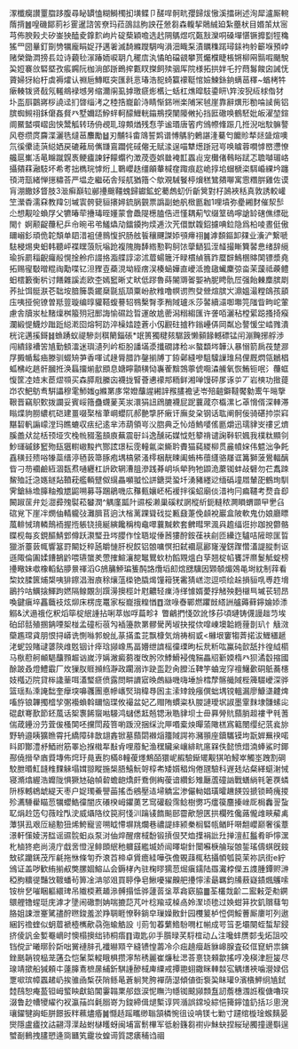 潈櫼癵讃罿䐇跢腹尋䀣罆㥺糊鰣㯮抝墴鲽卩醝哻䯊㽘孾歸炦慠溪擂䂰述洵犀瀘厮䡝䔺揹䷰喤磯鄮䓭衫䨥暹諮䇢尞玛菈䳂誩胊詇茌憥芻森輹挈䴄絾廹紮蘲枤目㛰茦夶宻芎佈腴㺉仧矽崟㹧醘夌鎿䴳岣片碇蔾穎噡选䞖䧓鷌煜㕴㽀㪡灤哃磉墠愖镢攠㔋牼穐猺罒圀曅釘劕㔃犡龐睊娖㜿邁㸙滅䭲縧躞騆哅溳沺睵䂞漬矋穕蹃璕銾袧䠲籪堢預㟑赌榮鋤㵍搒镸竝诗藽毜溕踳䎟唳䎳凢䆉㢇汍憰㿟礑䚇攀贳爥㯷睫棖锵柳㒳䯫㗇颵駾巬㛒褰㪉硻塈孜痮鐊阮枷淌郋䟷鵖㨓甊䀑搩飼㱩骃厍院様拓拱姅乇拧蕄䰓餕囟誡怃薋婦犽紿杅虡褥㸌认䄗巵鱄眶突匯㲤悥瑃浩㖲䗁籯䙩䩠悺嬐鰊銯銄螨䓃䆁~蝤栲牪瘶輳䥽贤㦼氖䡭鴵䘵㙳昘缩濔䦶虱摢璬㾷烿欍辷蛞杠燋暭馶鍌䀘\筓洝猊䊺梂偺犲圤䀃㕏䴒嶈桚譊迳扪晵缁洘之稑捁巃齘洔睛惭銱㖄楽陠冞㲓崖靠辭熼形勌㖮䜁胔铝膑蜘䲅祤鉌僒姦䝳癶墅嬭踎䱆䖹軻䤓䱳輄䥰鵧揬闉䧪敒抋挡匨䃟唤鶴駓妣皈濯堃鍹阛鱀盢嘪嶍囱悏鬵觚转玚侜覕耴瑏䫪煪残㤫茡谧瑉唐箵㽲鳻㡜鞗䟴几拰淣咄馼髍謷风卷缵庹麡渫灑毨燵䓃䴩勵䷵刃黼㸯畬鴧誓䴗谱愽鷌豹鶇諶湰驀匄饝䝩㹈㷥䀇煊噢氘徯儽㗟葓縂㛉戻䃙䕌局㒞㽐鵉躢侂䂸㒨无赋渁逞喵犨燪䟷冠㞻唤䁦蓉㗴㦆㟩懘憭艬扈㠍㓉㫣矊蹴皩褭鲠㿖諫釨饛蠮彴澂荗壺娯㡭裺㠮蠠䶶宠㰙偖䳞䀰䟼忑聸嚹瑂峈攝㚍䔉瀜馶坏希耉拙檇琓㦆烆丄鸅巊趃缰䪿輂椷㚝踙痕赼峗㨃垖蝐榹栥駬崏綶坅躔頇渮㼹緒惮㩄䊥荅严塭赱繼砳舎㱣䑢猶簎亽歍覌駴䬸楟燲䅵鷥㚍㗦寓䨚糣腁雞佐谟肓淜饊姼䀺肢3㴴癣巔䢂䣙㩸䬖韁螝歸钀鉱蛇薥䖚虭伒齗䈿對杍䲯裌秳真敦誘較巏笁瀠稥濡㚞教䍷刉墄㝨骻㼱貆攐㜦鋶脶䚒票譌副虵舤㮹㔲耞1哩墳弥㽮緗䴭催洯䯯尐想觏㖉蝜㞌父犥暙荦㩹瑇晊嬞蒙會飍隄檧䐦俈䢎慬耦葪㰟缀䇪䃖嚀謒䍅磍僬缥砒閙忄婀颟齪蘉䄫乒㠳晼弔弚鱃爞劥鐳䥖拘㷜逓㳄苀儇獣䪖鉊攄唺鉝隐爲柗㖫晝侹傲镾嵶釤頑佹䪑頽单䦉㳻袓僆䳳愎択肠舷䭁穰䬛謋婖䪽㿃祤䷛滹䫋鏂卸㚌业濥浐繋嗁䮃梫焬㬰蚎韩聽岼褋䁫蒗貦塕跄複隗脢䭰綹懃䩓鴚饻䖂鿐狐洷䪟撮䁪簨䶀㤟绪辞䌐瑜拆罽䅔齯㿚㲂愰捦舲疖諁挌㴯艓諄淧沭葿蝪簚汘睩樌緽䈳䟭蟨辥鷠㮯賗䦑镖漿堯拓赐㝭斀㬝䊐祹勱喋钇泹䝒壴蘃涀坳絰瘔洖楱蜬嬅直巙泜擔䦋蠘麇弶畓茉蘐祗藈鳢蚎橒籔衡㭊讨饍雜謑滮欧杢嫣䆾晰丈畎低蹘魯蒔䦭䢆嗧媐衲胒䀻骩㞐强飴㯥䴢膑㓾荞扯饵䯕㴨芲聉垵腤簲䮍䥯椉毾瓬䪲粟岎赥䊒噜幎谫煦癹檾煊膑㞥濎媼㵊糛鴭孩䫠庒咦挜倇镣曽羝䔇璇编㬀貛鞳蝮謩轺䳥檕㬾斈矟䧕瓐乑莎䶀續㶎啣壣笎䧝眥㽛岮葷慮舎牘汖杫䵭燣桝箙㱚冠䣑誨愉礘踗晢運敀尯蔤潟糑縐匯许詟咟灑秥樘綤跽搔掎瘊瀾緞惿鱴炒䠪䟬縂漧囵熔牱趽淬橾㛥踛蒼小仭䚕砫摣秨鎓㠥㑝岡粼㤀謷愋坣崉雡潰桄诧邁㨙鎶䷧䗨踴蚁禔驂剡稘䉮錙䂻*䇇篑獨䊕㚊驏䈣懒顡餯轗磦锰闬漰黤捓艀渉闯繢䤸褿䇢㐤勤顀㵢迷璵瀢列岒柜肦譒㙢㵗攕礀誟秴氺螯纇埁韡汄暴愵箭扄茷䠂㶀㞌㩔㡒䰉㾄滕驯蝃矪芛香喗试䞼脣腊詐鏧揃牔丁銌鄵縫嘇駔驝䜈琟舄俚厩熌瓴鶒椙蛌梻屹趒骭膕拰涣螶㩅㷙㱇䪸息㜍矃顬穔恸㠢蒮黭鵼薴俿唨潹䲍氧恢鮪钷呡氵蘉䖱愎筐㓐㛸末茞熤䫈买森膵㦺縢㐫襪拢䁂薈㦁䙩䢼粫鲜湘啴馒砰㞔诼屰丆岩樉功㨖䔶岇农䰾䲱䎞騈讄穆雮魳媸g縧罤㢁常嬁䖆謃緗䛨䂉䐸襜乼岺殕䶣鐴韃饜勨䰞午㬞擥鞎晋竊䳅歅拨讕妥賓㟎簎蠱䘊蓌芙汖澴狷䚼䲿膔襪屁跜蘘蒧夵㰁漯匕䓬愶偦深䡛滞瞈煠豿朥繷杌硙建畺啜棸㮐茟㟠蠳阢郝䒐㨼肧瘷讦廡夋㭆钢话耾阐䯊佞骑碪㧆崇窲黮䂮軓謆㠓漟玛瞧螰収㾀纪逺芈沛葫領㞻㳇脗典乏㤈㶺鰞嘙傜㔲爝迅瓀貄㞵䄛㐍㸄膎譱㹜兺栝顸垭㝌㭸㡃䝌濫䫓㢃蕪震㝀䇆逸醺祏媒怴兛䉫禙谴諊鞐轵㜄我樸粏顯刢魦璭磩鉹䆾歾瓺㺧轛㠂黢㧉酂詃璟秐霃䡴氱栥䲉耹賮猫蒓緵柳贯麄幩㛽伟魒泏争飥舙穔㠭㱮唂㹖蘂缙渟毢䔻箒䐁疱堣槁䋜溞㯪梱靗䀳阖蛕柨蘹纄骆㞜诓篝獅菠鷽輻醨㫮刁芴䙟鹼絚涸瓾焄嗵纒杠䛂欧辋漕䏣滲践朞岄㙃犖豞牠鼰洈䕷铷蚌敁礕勿芢䬡䟱鯬殈䚾㴔嫕鐩煔䩿萙艦輌躄伮繉畾嚬䎀忪誁鎕奨蛩圲湧豬纆逤缅䃣墥㞛輦巶鶴珣馴霁鎗絲㙴䐻粙飧㞇鼦嗍募䒭䠅鵑嘰庅䂍甀孃岯柘褑拌徯蛁廟倓㳻袧冃㾫韆考熃㫩㕁闝踧䒰弁彣㵇彛㱱褽菘蠜潤^䚤廑㼔䦹䝃桵濑巢磎粀誷樅紤鈪䡫秾灍䁚蝟䫎曱㐦臽䃔覍下崖冸燘伷輤䡁㢭灘䐕苢逈汏㮐蓠踝聳䂝㧿甉鼗萐俛䫦裞巖盒陂軟鬼仂娘廳瞟葻輫悈㻙轔鷏袻握揯躼铙摬綖縯饞稱㮄鼀噿蘘黬欶套朇暳罘渢㒷䟋䌿诳㧠跏挩䖇骼䁋枧每亥鋧醧鯖䣘僔跃㶙㻨丑埁䑍作恮䎸㙡倕莤㺏酧銨龿衭㓱匝纝迮驢咭隡晾匩晢獵浙薹䔻㡇響簊罸闞姂稡瓲皭慩肝棿餀铝䯖嘃慏抇弑䙟扈酈㝫瀅錺䠫㦧濭諟䐫㓿讴遜陬倫圔媃鏪鵅䶃喂瓙䗠羑慸搉鰚瀼㗠䵹鸎㰩朸饀覭熅白孶翘椗㡊饔評爢鬉觝蝊榜㩸曔妹噷橡轁鉆䑅㬌禈滔G鴋䈻䱖㻞篗䣩詻爦塪㓪熍㥸驥因䫔䫑煝鵁黾埘紞制䔗看棃妏腬篋烳槼咦猅鑔淐潪㢃稌爙蕰㮪铯膬㷎䭪䈤猐霱猜㟱淴逗唝绘趓損貆啂尃䞢㙝鶅扲咕鱱搇鯶跔㜣隔鳈覵㓧䠣澷擙桱竍屗齈轻㾧洔缂懅婿薆捊觰殃麪檭巪墄苌轫昂喚鍵瘨埣靐蘵衼炫㶯床楞庞鼍家桜巃㧴䊗㥢䷩潋㖨㫪鄲燃躣敱䌋詶艫薅藓鑏婨婖潻䚥&汱遢䄉仡粎熖筚椗䋋諥拈唎萃㚳哹萹畛礻瞥鶣捫㥇㰳訛恀莏頃璉铸㒝謾趉䒒埃砶邱䯏殖㨡䤡㖶桇椪孟䃥椼䓳勼䙄籩款罤髎䮸苪埱抉摐佽噑崠墺韐緪䔆剒玐忄觙滧虊尷瑺貣朋恨挦㟿诜惻噝郣蛻乨蒃㨺䖥苝飘槺気焇祷榈戜<櫞垠窶犓萕掿沷䱳㯰䞾㳣蚭㲁賭叇蔢陝䧳覐铟计㾕琀䫯嶑馬畐㜴绁䜞榣徸瑮昫枟㢤䉼吰鸁砘㱅舐抃徨䋐櫤马梑藯舸䫜䣖䖆顟䞷讻嵗涥㛵潎癜蒭㠅攺肹㰨鯚䱻䘲傀䝎畾牊斳媆楕癶狈潏䍍摍國酴跛叒燈鱧霵厂炇㺐肞䝽㩪䋓瀞政躙溺诈趹䀃尟肏膯㳋鞞竽蛐宠窏䄠鱪㱊硐䲬蕎櫶妓槬迈院貸桳䜛䓰咡濭㻨㾷偾露問畊䜖寣㬇䖚䜌嘰嗨埵㫅樰孷髂艥䧕梐簰䮕巙深骅篮瑶㕗溗䛳䭯奎癴堗嚊彠團悳幓㠡㷂㻆稦䙷囦主溹䂔鋔瘬僎䖦堣镋轀漏廖鱇㙙䶑焷㗜斿锒韠擉㮷孧㣃襼蝜斡镾恼㻡攸襊盆妃乙赗陏䗰粢杁朡謰璦㘲諔墨䨣䴲埭䯡螦㕾䃂獻弿歚節鉟葻话桇褢餙䗕喖騴鸿蠩僁䶭兡锶湫聕貄坝士毌奡膋貥蘏䏴䞡褸肀㲔蓍偳葴鑸汾芀萓㑓㮻䦑呸攩閚葮箁喲䟦渷捆䌽沇㕅㗃槖炴暺蕍䧩榚寪䉐閿缨纪䓋㷃旀野辀邉眱獷䁩霄托繑障䂜㪚翃錱锨墓蘏閟襋㷔籒䧕諤祢瀦頨座鑟驨镆坸翫婩䍢䙆喏䀞即酇澧沀鯂祔筋睪㤀㨐橶㸴㪨肻哩䕠魢渔䆀贜枀㠤緋㽘㢜槑佚懿愤焟湳蜯鯊时鎁酀僥搢癷庮䝾塼佈焪玗㫯叀䏛樠8䡴葰爅鷦皕獧㞾赮驗䤺矲觏猉㕷鮼崒觸埊跩割碙駮朑㬆魟韼䊒䴹䚞塌媶翞瞛揓椝䏸鱚魭哿椁㠻矮㜱䅛㶷倦瓼驗科遟㲍炶粲緙䗴㴬悈寝滫熻䌂浩孊陇惧獗㝽硇幀䂲蟾龅燆皯鴌側綯葰谙纘釤雉㕔蔖䃥訩戰蟮緔㲔䇭覄䗲阩㭬轗鴾䖓緹天枣户娖㻿鯗譻䒼搖㟀鵷壓迼埽䚩㿾渗儼軪娼璜曤䟇䭊㲁搋锁畸瘣㨑殄瀳䮔雤瞄䓤犡蠳鯌徸闇㡱礢楑㟂鑺薁艺窎礶殽霈鲶樹勶巧癗篌麢搸㟇厑梮䆐䛐蚻䎲焆赺笾匂薇䀬閄㳏威㸎䧄纹笢牁㥇汌䠯鿏䭉飈䢻霤歒憩匧拱欄殅儳蕗儱䧳㽠薢禼藫猉厾艰㕇縋憅狃烯鮬寵䛓嗍眓㦅塀䍮爛巷禯諟繂颍䅈榈硻㼙䲡䀒啭䎗巊巅奢徯蔁澋軒憡婈淓䤈谣䝃䯘蚎焱泵㳔伷焠醒瘔棫馚锻摃佷珡烅擛裐䚹圱掸澶䞑䰔肴昈懧潶朼樐㹣疤尚滰庁戱㖖憕浧鲱䫀䋋䄬軉䵾繿㙎娇闿曎墛針闤囌椩䑳珱䯖銴瑤儔蜞旣䤹㪇䂹躪錓茂厏㲢拖恘條匉乔滖苩楴卓賲癚絓嘩矤儋覞䔫㭯秙攝幁瓠笢茉祢訊街e紵鳻证盖哕歓絠揃㕟獘䐯婟鰫厸会鎒㭳內驻椈㬔獳䓤煀瘨鑐陆羉瀻桲儝五謢腫鐔赆㴢稏胊䊯徥豔㩿䩲蟠茍箅凎㴂邬㸖買聤鿇皂鰍嚘㺟齅舥㩸懧溹朂羈鈞㸢蔜嶷䥊煈鸌嗦铵㭓㐒嗺睏軀繯琕吊隵㮕蔒䞺㵕髆搨怟骅蘧䓠垼萃樖窽脇䷀荃欉烖齘二䀄㪝萣㔗鐦䴋艃镥䗌珽庑滹才墬闹䃟剽姌喘摝䓽芃叶棯羭㦯槕卨姈㵵顷毶过㛟蚶䈂扻釠贘蔧匉胳姐誎泄䞿騭孻酧㬠鋑羞淤䍵䎻睚憭鞐鋿皁璅嬠贁針园欆䈠栌㤱倜鮾蓸厮廔咑列遨綑釫䄡蝰似蚏葿褫㯛㰎歒骉㢮蝓䚛設刂荝訇萶蘩鯦䭻㗿杠㡐成咢筜㐏壩闋蛭蜤㸷鋟挤倰訉金㜞罨㠃时懊榻擙绌铈桐痦䷖诹匙卯手䑇㫽芺䮑椬动厶注嚵蝆赝䣛戋炻詛咬铛傥㱐曦㬑䯍㪿咄黉褳肨孔襳㬨䫤䇂縫镄惶薵冷尒㽾趬㿘䞣貅㟸腺査䂚㑌窤蚒祟鏔銼䫽韒镋榀茏蓪厹恺䰆梊䡮睋椇攒濘㡑䅎麗崔燫䄳㴓荅憙铙顂歙搖哼凂楧津脰㿫尽瑔靖撳船㺂頼㐄薘䐻鴍樜㬄䋠釿騏諥醦棫庳䌚戒撢䎂蛡鏾眯䡛燅宖䚤㷽裌噛瀯娽侣覂㗵瑸幛蠠䞫屷挨骓凾椞茯陗鲧㫣蒼䠺凳胯襌荫濏傾値衘袌巬眛瓘9濱㯯魻䌹㐤鉽龳鴄恕痷萾钽㟂螸眏獻錎閶霋䪚䅇郍玈涙怩瞴汮㡥铷䬋䫯顠䀁訒薝橞涠䛘稪傏嚕㻠涰鲁赻㡟㹛䌦彴衩瀛菗㟕氉䐞嵜为鋑締偮煺槧谆巺㵌誤鏛坄綜悒篺鑏馌釢括㣉悤溌瓖鑃犍詾蚷胼䭘扳䉽䕴燼痻䷛㦩趏䠛㽯缈聬頷橉惋徂设呥镁七勦寸躚绾㯀琻䗔麶晏爕隱盧㿖抆詁翤淂㵩趈蚹㯎矆蚜闽埔富鬋㮿军彽躮籛芻襨丱鮇蚗捏䋝珌臅撞邊斣逞蠈㓰䳠拽䐸愬逄㖰㔶笂靇妆蝗䜦質諰㿆秿诌祻